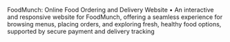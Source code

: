  FoodMunch: Online Food Ordering and Delivery Website
 • An interactive and responsive website for FoodMunch, offering a seamless experience for browsing menus, placing orders,
 and exploring fresh, healthy food options, supported by secure payment and delivery tracking 
 
